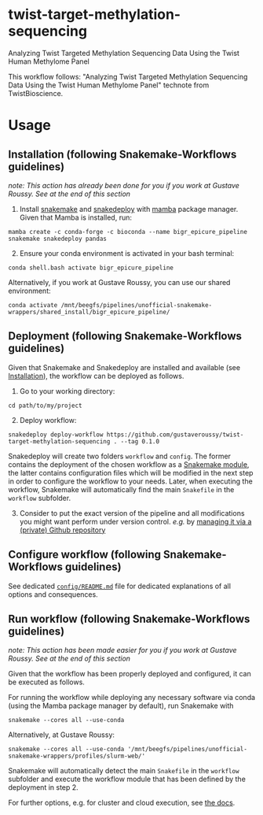# twist-target-methylation-sequencing
Analyzing Twist Targeted Methylation Sequencing Data Using the Twist Human Methylome Panel

This workflow follows: "Analyzing Twist Targeted Methylation Sequencing Data Using the Twist Human Methylome Panel" technote from TwistBioscience.

# Usage

## Installation (following Snakemake-Workflows guidelines)

_note: This action has already been done for you if you work at Gustave Roussy. See at the end of this section_

1. Install [snakemake](https://snakemake.readthedocs.io) and [snakedeploy](https://snakedeploy.readthedocs.io/en/latest/) with [mamba](https://github.com/mamba-org/mamba) package manager. Given that Mamba is installed, run:

`mamba create -c conda-forge -c bioconda --name bigr_epicure_pipeline snakemake snakedeploy pandas`

2. Ensure your conda environment is activated in your bash terminal:

`conda shell.bash activate bigr_epicure_pipeline`

Alternatively, if you work at Gustave Roussy, you can use our shared environment:

`conda activate /mnt/beegfs/pipelines/unofficial-snakemake-wrappers/shared_install/bigr_epicure_pipeline/`


## Deployment (following Snakemake-Workflows guidelines)

Given that Snakemake and Snakedeploy are installed and available (see [Installation]()), the workflow can be deployed as follows.

1. Go to your working directory:

`cd path/to/my/project`

2. Deploy workflow:

`snakedeploy deploy-workflow https://github.com/gustaveroussy/twist-target-methylation-sequencing . --tag 0.1.0`

Snakedeploy will create two folders `workflow` and `config`. The former contains the deployment of the chosen workflow as a [Snakemake module](https://snakemake.readthedocs.io/en/stable/snakefiles/deployment.html#using-and-combining-pre-exising-workflows), the latter contains configuration files which will be modified in the next step in order to configure the workflow to your needs. Later, when executing the workflow, Snakemake will automatically find the main `Snakefile` in the `workflow` subfolder.

3. Consider to put the exact version of the pipeline and all modifications you might want perform under version control. _e.g._ by [managing it via a (private) Github repository](https://docs.github.com/en/github/importing-your-projects-to-github/adding-an-existing-project-to-github-using-the-command-line)



## Configure workflow (following Snakemake-Workflows guidelines)

See dedicated [`config/README.md`](https://github.com/tdayris/bigr_epicure_pipeline/blob/main/config/README.md) file for dedicated explanations of all options and consequences.

## Run workflow (following Snakemake-Workflows guidelines)

_note: This action has been made easier for you if you work at Gustave Roussy. See at the end of this section_

Given that the workflow has been properly deployed and configured, it can be executed as follows.

For running the workflow while deploying any necessary software via conda (using the Mamba package manager by default), run Snakemake with

`snakemake --cores all --use-conda `

Alternatively, at Gustave Roussy:

`snakemake --cores all --use-conda '/mnt/beegfs/pipelines/unofficial-snakemake-wrappers/profiles/slurm-web/'`

Snakemake will automatically detect the main `Snakefile` in the `workflow` subfolder and execute the workflow module that has been defined by the deployment in step 2.

For further options, e.g. for cluster and cloud execution, see [the docs](https://snakemake.readthedocs.io/).